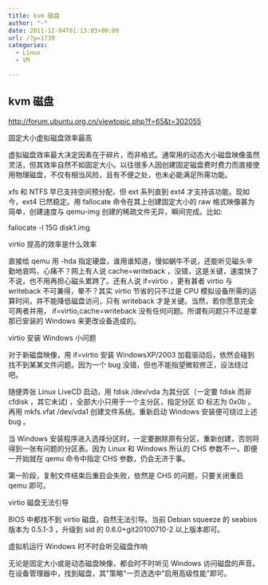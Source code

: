 ```yaml
---
title: kvm 磁盘
author: "-"
date: 2011-12-04T01:13:03+00:00
url: /?p=1739
categories:
  - Linux
  - VM

---
```

## kvm 磁盘
<http://forum.ubuntu.org.cn/viewtopic.php?f=65&t=302055>

固定大小虚拟磁盘效率最高
  
虚拟磁盘效率最大决定因素在于碎片，而非格式。通常用的动态大小磁盘映像虽然灵活，但其效率自然不如固定大小。以往很多人因创建固定磁盘费时费力而直接使用物理磁盘，不仅有相当风险，且有不便之处，也未必能满足所需功能。
  
xfs 和 NTFS 早已支持空间预分配，但 ext 系列直到 ext4 才支持该功能。现如今，ext4 已然稳定。用 fallocate 命令在其上创建固定大小的 raw 格式映像甚为简单，创建速度与 qemu-img 创建的稀疏文件无异，瞬间完成。比如: 
  
fallocate -l 15G disk1.img

virtio 提高的效率是什么效率
  
直接给 qemu 用 -hda 指定硬盘，谁用谁知道，慢如蜗牛不说，还能听见磁头辛勤地哀鸣，心痛不？网上有人说 cache=writeback ，没错，这是关键，速度快了不说，也不用再担心磁头累跨了。还有人说 if=virtio ，更有甚者 virtio 与 writeback 不可兼得，晕不？其实 virtio 节省的只不过是 CPU 模拟设备所需的运算时间，并不能降低磁盘访问，只有 writeback 才是关键。当然，若你愿意完全可两者并用， if=virtio,cache=writeback 没有任何问题。所谓有问题只不过是拿那已安装的 Windows 来更改设备造成的。

virtio 安装 Windows 小问题
  
对于新磁盘映像，用 if=virtio 安装 WindowsXP/2003 加载驱动后，依然会碰到找不到某某文件问题。因为一个 bug 没错，但也不能指望微软修正，设法绕过吧。
  
随便弄张 Linux LiveCD 启动，用 fdisk /dev/vda 为其分区（一定要 fdisk 而非 cfdisk ，其它未试) ，全部大小只用于一个主分区，指定分区 ID 标志为 0x0b 。再用 mkfs.vfat /dev/vda1 创建文件系统。重新启动 Windows 安装便可绕过上述 bug 。
  
当 Windows 安装程序进入选择分区时，一定要删除原有分区，重新创建，否则将得到一张有问题的分区表。因为 Linux 和 Windows 所认的 CHS 参数不一，即便一开始就在 qemu 命令中指定 CHS 参数，仍会无济于事。
  
第一阶段，复制文件结束后重启会失败，依然是 CHS 的问题，只要关闭重启 qemu 即可。

virtio 磁盘无法引导
  
BIOS 中都找不到 virtio 磁盘，自然无法引导。当前 Debian squeeze 的 seabios 版本为 0.5.1-3 ，升级到 sid 的 0.6.0+git20100710-2 以上版本即可。

虚拟机运行 Windows 时不时会听见磁盘作响
  
无论是固定大小或是动态磁盘映像，都会时不时听见 Windows 访问磁盘的声音。在设备管理器中，找到磁盘，其"策略"一页选选中"启用高级性能"即可。